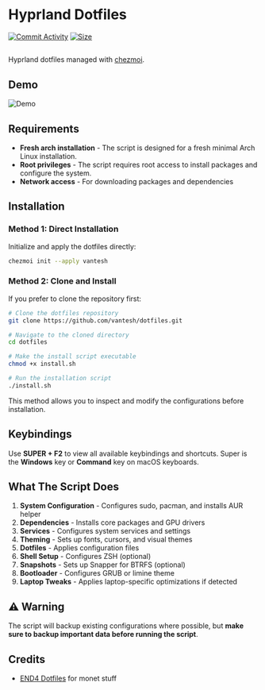 # Hyprland Dotfiles

<div align="left">

<a href="https://github.com/Vantesh/dotfiles/commits/main/"><img alt="Commit Activity" src="https://img.shields.io/github/commit-activity/m/Vantesh/dotfiles/main?style=for-the-badge&logo=github&color=F2CDCD&logoColor=D9E0EE&labelColor=302D41"/></a>
<a href="https://github.com/Vantesh/dotfiles"><img alt="Size" src="https://img.shields.io/github/repo-size/Vantesh/dotfiles?style=for-the-badge&logo=discord&color=DDB6F2&logoColor=D9E0EE&labelColor=302D41"></a>

</div>

##

Hyprland dotfiles managed with [chezmoi](https://github.com/twpayne/chezmoi).

## Demo

![Demo](https://github.com/user-attachments/assets/bd263e88-f2b6-477a-97dc-e8c1afa23669)

## Requirements

- **Fresh arch installation** - The script is designed for a fresh minimal Arch Linux installation.
- **Root privileges** - The script requires root access to install packages and configure the system.
- **Network access** - For downloading packages and dependencies

## Installation

### Method 1: Direct Installation

Initialize and apply the dotfiles directly:

```bash
chezmoi init --apply vantesh
```

### Method 2: Clone and Install

If you prefer to clone the repository first:

```bash
# Clone the dotfiles repository
git clone https://github.com/vantesh/dotfiles.git

# Navigate to the cloned directory
cd dotfiles

# Make the install script executable
chmod +x install.sh

# Run the installation script
./install.sh
```

This method allows you to inspect and modify the configurations before installation.

## Keybindings

Use **SUPER + F2** to view all available keybindings and shortcuts.
Super is the **Windows** key or **Command** key on macOS keyboards.

## What The Script Does

1. **System Configuration** - Configures sudo, pacman, and installs AUR helper
2. **Dependencies** - Installs core packages and GPU drivers
3. **Services** - Configures system services and settings
4. **Theming** - Sets up fonts, cursors, and visual themes
5. **Dotfiles** - Applies configuration files
6. **Shell Setup** - Configures ZSH (optional)
7. **Snapshots** - Sets up Snapper for BTRFS (optional)
8. **Bootloader** - Configures GRUB or limine theme
9. **Laptop Tweaks** - Applies laptop-specific optimizations if detected

## ⚠️ Warning

The script will backup existing configurations where possible, but **make sure to backup important data before running the script**.

## Credits

- [END4 Dotfiles](https://github.com/end-4/dots-hyprland) for monet stuff
